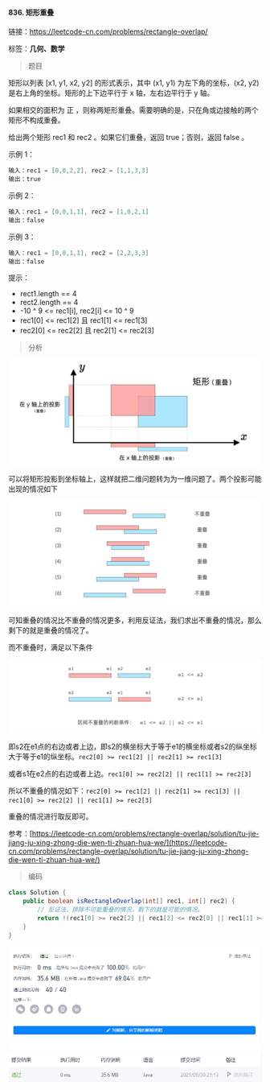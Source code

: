 #### 836. 矩形重叠

链接：https://leetcode-cn.com/problems/rectangle-overlap/

标签：**几何、数学**

> 题目

矩形以列表 [x1, y1, x2, y2] 的形式表示，其中 (x1, y1) 为左下角的坐标，(x2, y2) 是右上角的坐标。矩形的上下边平行于 x 轴，左右边平行于 y 轴。

如果相交的面积为 正 ，则称两矩形重叠。需要明确的是，只在角或边接触的两个矩形不构成重叠。

给出两个矩形 rec1 和 rec2 。如果它们重叠，返回 true；否则，返回 false 。

示例 1：

```java
输入：rec1 = [0,0,2,2], rec2 = [1,1,3,3]
输出：true
```

示例 2：

```java
输入：rec1 = [0,0,1,1], rec2 = [1,0,2,1]
输出：false
```

示例 3：

```java
输入：rec1 = [0,0,1,1], rec2 = [2,2,3,3]
输出：false
```


提示：

- rect1.length == 4
- rect2.length == 4
- -10 ^ 9 <= rec1[i], rec2[i] <= 10 ^ 9
- rec1[0] <= rec1[2] 且 rec1[1] <= rec1[3]
- rec2[0] <= rec2[2] 且 rec2[1] <= rec2[3]

> 分析

![project-overlap](836.矩形重叠.assets/255e661fd9bedddd608546a12f10f0d83bab7092e7fc5cda0c76a58540d5b9b9.jpg)

可以将矩形投影到坐标轴上，这样就把二维问题转为为一维问题了。两个投影可能出现的情况如下

![interval-relation](836.矩形重叠.assets/f18724613610c917f869d48ac05b387cd1a2b448e3208cbc8dbe049f29b1e291.jpg)

可知重叠的情况比不重叠的情况更多，利用反证法，我们求出不重叠的情况，那么剩下的就是重叠的情况了。

而不重叠时，满足以下条件

![interval-overlap](836.矩形重叠.assets/e99f502bd3bffebd76902b229320a1f2ae862e6f6fc39e250e4c7b0527677f53.jpg)

即s2在e1点的右边或者上边，即s2的横坐标大于等于e1的横坐标或者s2的纵坐标大于等于e1的纵坐标。`rec2[0] >= rec1[2] || rec2[1] >= rec1[3]`

或者s1在e2点的右边或者上边。`rec1[0] >= rec2[2] || rec1[1] >= rec2[3]`

所以不重叠的情况如下：`rec2[0] >= rec1[2] || rec2[1] >= rec1[3] || rec1[0] >= rec2[2] || rec1[1] >= rec2[3] `

重叠的情况进行取反即可。

参考：[https://leetcode-cn.com/problems/rectangle-overlap/solution/tu-jie-jiang-ju-xing-zhong-die-wen-ti-zhuan-hua-we/](https://leetcode-cn.com/problems/rectangle-overlap/solution/tu-jie-jiang-ju-xing-zhong-die-wen-ti-zhuan-hua-we/)

> 编码

```java
class Solution {
    public boolean isRectangleOverlap(int[] rec1, int[] rec2) {
        // 反证法，排除不可能重叠的情况，剩下的就是可能的情况。
        return !(rec1[0] >= rec2[2] || rec1[2] <= rec2[0] || rec1[1] >= rec2[3] || rec2[1] >= rec1[3]);
    }
}
```

![image-20210930211352995](836.矩形重叠.assets/image-20210930211352995.png)